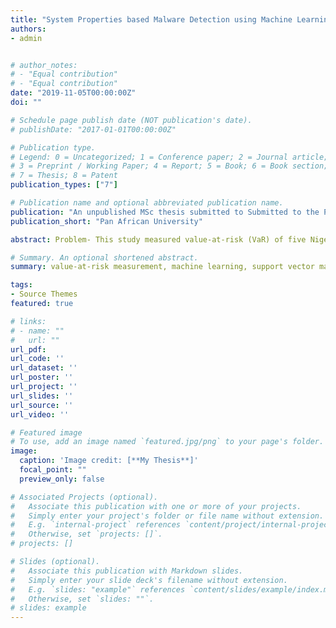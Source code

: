 ```yaml
---
title: "System Properties based Malware Detection using Machine Learning"
authors:
- admin


# author_notes:
# - "Equal contribution"
# - "Equal contribution"
date: "2019-11-05T00:00:00Z"
doi: ""

# Schedule page publish date (NOT publication's date).
# publishDate: "2017-01-01T00:00:00Z"

# Publication type.
# Legend: 0 = Uncategorized; 1 = Conference paper; 2 = Journal article;
# 3 = Preprint / Working Paper; 4 = Report; 5 = Book; 6 = Book section;
# 7 = Thesis; 8 = Patent
publication_types: ["7"]

# Publication name and optional abbreviated publication name.
publication: "An unpublished MSc thesis submitted to Submitted to the Pan African University Institute for Basic Sciences, Technology and Innovation in Partial Fulfillment of the Requirements for the award of the degree of Master of Science in Mathematics (Finance option) of the Pan African University"
publication_short: "Pan African University"

abstract: Problem- This study measured value-at-risk (VaR) of five Nigerian banks using an innovative approach of incorporating sentiments from financial tweets. This is aimed at solving the problem of poor market-data only VaR measurements, since market data alone may not reveal all the needed information of a financial institution. Four specific objectives guided the study, broadly to perform sentiment analysis, model volatility and measure VaR. Furthermore, the study proposed a framework for sentiment analysis of five Nigerian banks tweets using Support Vector Machine. The Twitter data used for the study was crawled from Twitter API and spans a 2-year period, from 1st January 2017 to 31st December 2018. Also, stock market data for the five banks was obtained from the Nigerian Stock Exchange, covering the stated period. The sentiment analysis results reveal that, the number of positive tweets within this period was slightly greater than the number of negative tweets for each of the five banks and majority of the data falls between 0 and 100 sentiments per day, with few outliers above this range. The study also extended the Arbex-Valle et al. (2013) volatility model using news sentiments under the GJR-GARCH framework, to incorporating tweets sentiments under both the standard GARCH framework and the EGARCH framework. Modelling the volatility indicates that the EGARCH model with the t-distribution outperforms the standard GARCH model and the GJR-GARCH model. The parameters for both the positive and negative tweets sentiments that were incorporated into the model as external regressors, were significant. This shows that incorporating tweets sentiments in the modelling of volatility brought about a better model. Furthermore, the VaR was calculated using the variance-covariance approach. For the 5% 1-day and 1% 1-day VaR, the VaR without tweets sentiments were higher than the VaR with tweets sentiments, apart from that of UBA and ZENITHBANK. To the best of our knowledge as suggested by literature review, this is the first work that innovatively measures value-at-risk using both market data and social media (Twitter) data for Nigerian banks. Recommendations and suggestions for further studies were presented.

# Summary. An optional shortened abstract.
summary: value-at-risk measurement, machine learning, support vector machine, sentiment analysis, Nigerian banks, twitter, social media analytics, opinion mining, alternative data analysis

tags:
- Source Themes
featured: true

# links:
# - name: ""
#   url: ""
url_pdf: 
url_code: ''
url_dataset: ''
url_poster: ''
url_project: ''
url_slides: ''
url_source: ''
url_video: ''

# Featured image
# To use, add an image named `featured.jpg/png` to your page's folder. 
image:
  caption: 'Image credit: [**My Thesis**]'
  focal_point: ""
  preview_only: false

# Associated Projects (optional).
#   Associate this publication with one or more of your projects.
#   Simply enter your project's folder or file name without extension.
#   E.g. `internal-project` references `content/project/internal-project/index.md`.
#   Otherwise, set `projects: []`.
# projects: []

# Slides (optional).
#   Associate this publication with Markdown slides.
#   Simply enter your slide deck's filename without extension.
#   E.g. `slides: "example"` references `content/slides/example/index.md`.
#   Otherwise, set `slides: ""`.
# slides: example
---
```

